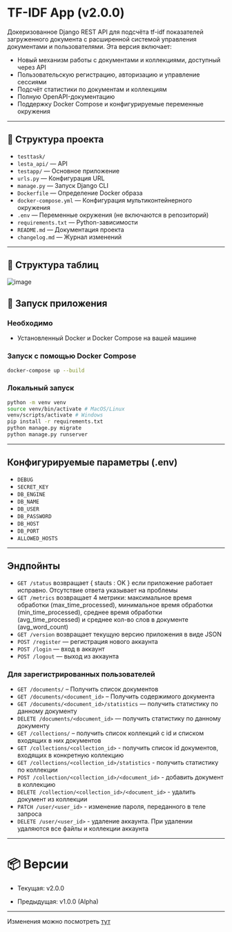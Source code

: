 # TF-IDF App (v2.0.0)
Докеризованное Django REST API для подсчёта tf-idf показателей загруженного документа с расширенной системой управления документами и пользователями. Эта версия включает:

- Новый механизм работы с документами и коллекциями, доступный через API
- Пользовательскую регистрацию, авторизацию и управление сессиями
- Подсчёт статистики по документам и коллекциям
- Полную OpenAPI-документацию
- Поддержку Docker Compose и конфигурируемые переменные окружения

---

## 📁 Структура проекта

- `testtask/`  
- `lesta_api/` — API  
- `testapp/` — Основное приложение  
- `urls.py` — Конфигурация URL  
- `manage.py` — Запуск Django CLI  
- `Dockerfile` — Определение Docker образа  
- `docker-compose.yml` — Конфигурация мультиконтейнерного окружения  
- `.env` — Переменные окружения (не включаются в репозиторий)  
- `requirements.txt` — Python-зависимости  
- `README.md` — Документация проекта  
- `changelog.md` — Журнал изменений  

---

## 📁 Структура таблиц
![image](https://github.com/user-attachments/assets/d7322300-3c15-48fd-ab08-fbcf867a4dd1)


## 🚀 Запуск приложения

### Необходимо

- Установленный Docker и Docker Compose на вашей машине

### Запуск с помощью Docker Compose

```bash
docker-compose up --build
 ```

### Локальный запуск
```bash
python -m venv venv
source venv/bin/activate # MacOS/Linux
venv/scripts/activate # Windows
pip install -r requirements.txt
python manage.py migrate
python manage.py runserver
```

---
## Конфигурируемые параметры (.env)
 - `DEBUG`
 - `SECRET_KEY`
 - `DB_ENGINE`
 - `DB_NAME`
 - `DB_USER`
 - `DB_PASSWORD`
 - `DB_HOST`
 - `DB_PORT`
 - `ALLOWED_HOSTS`
---
## Эндпойнты
- `GET /status` возвращает { stauts : OK } если приложение работает исправно. Отсутствие ответа указывает на проблемы
- `GET /metrics` возвращает 4 метрики: максимальное время обработки (max_time_processed), минимальное время обработки (min_time_processed), среднее время обработки (avg_time_processed) и среднее кол-во слов в документе (avg_word_count)
- `GET /version` возвращает текущую версию приложения в виде JSON
- `POST /register` — регистрация нового аккаунта
- `POST /login` — вход в аккаунт
- `POST /logout` — выход из аккаунта
###  **Для зарегистрированных пользователей**
- `GET /documents/` – Получить список документов   
- `GET /documents/<document_id>` – Получить содержимого документа
- `GET /documents/<document_id>/statistics` — получить статистику по данному документу 
- `DELETE /documents/<document_id>` — получить статистику по данному документу
- `GET /collections/` – получить список коллекций с id и списком входящих в них документов
- `GET /collections/<collection_id>` - получить список id документов, входящих в конкретную коллекцию
- `GET /collections/<collection_id>/statistics` -  получить статистику по коллекции
- `POST /collection/<collection_id>/<document_id>` - добавить документ в коллекцию
- `DELETE /collection/<collection_id>/<document_id>` - удалить документ из коллекции
- `PATCH /user/<user_id>` -  изменение пароля, переданного в теле запроса
- `DELETE /user/<user_id>` - удаление аккаунта. При удалении удаляются все файлы и коллекции аккаунта
---

# 📦 Версии
- Текущая: v2.0.0

- Предыдущая: v1.0.0 (Alpha)
---
Изменения можно посмотреть [тут](./changelog.md)
       




    

